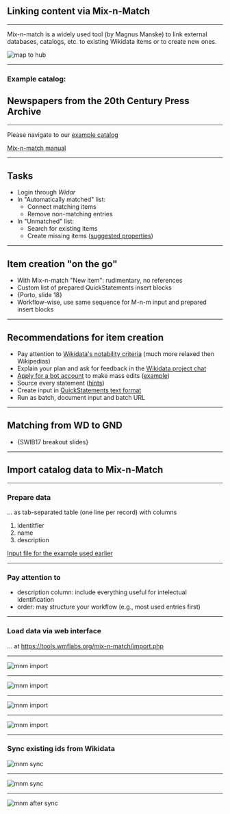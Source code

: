 ## Linking content via Mix-n-Match

---

Mix-n-match is a widely used tool (by Magnus Manske) to link external databases, catalogs, etc. to existing Wikidata items or to create new ones.

![map to hub](/images/map_to_hub.png)

---

### Example catalog:

## Newspapers from the 20th Century Press Archive



---

Please navigate to our [example catalog](https://tools.wmflabs.org/mix-n-match/#/catalog/2773)

[Mix-n-match manual](https://meta.wikimedia.org/wiki/Mix%27n%27match/Manual)

---

## Tasks

- Login through _Widar_
- In "Automatically matched" list:
  - Connect matching items
  - Remove non-matching entries
- In "Unmatched" list:
  - Search for existing items
  - Create missing items ([suggested properties](https://www.wikidata.org/wiki/Wikidata:WikiProject_Periodicals#Periodical_properties))

---

## Item creation "on the go"

- With Mix-n-match "New item": rudimentary, no references
- Custom list of prepared QuickStatements insert blocks
- {Porto, slide 18}
- Workflow-wise, use same sequence for M-n-m input and prepared insert blocks

---

## Recommendations for item creation

- Pay attention to [Wikidata's notability criteria](https://www.wikidata.org/wiki/Wikidata:Notability) (much more relaxed then Wikipedias)
- Explain your plan and ask for feedback in the [Wikidata project chat](https://www.wikidata.org/wiki/Wikidata:Project_chat)
- [Apply for a bot account](https://www.wikidata.org/wiki/Wikidata:Requests_for_permissions/Bot) to make mass edits ([example]())
- Source every statement ([hints]())
- Create input in [QuickStatements text format]()
- Run as batch, document input and batch URL

---

## Matching from WD to GND

- {SWIB17 breakout slides}

---

## Import catalog data to Mix-n-Match

---

### Prepare data 

... as tab-separated table (one line per record) with columns

1. identitfier
2. name
3. description

[Input file for the example used earlier](https://pm20.zbw.eu/work/mnm/publikation_zdb_mnm_edited.txt)

---

### Pay attention to

- description column: include everything useful for intelectual identification
- order: may structure your workflow (e.g., most used entries first)

---

### Load data via web interface

... at https://tools.wmflabs.org/mix-n-match/import.php

---

![mnm import](images/mnm_import.png)

---

![mnm import](images/mnm_import_2_crop.png)

---

![mnm import](images/mnm_import_result.png)

---

![mnm import](images/mnm_catalog_initial.png)

---

### Sync existing ids from Wikidata

![mnm sync](images/mnm_sync_catalog.png)

---

![mnm sync](images/mnm_sync.png)

---

![mnm after sync](images/mnm_catalog_after_sync.png)


